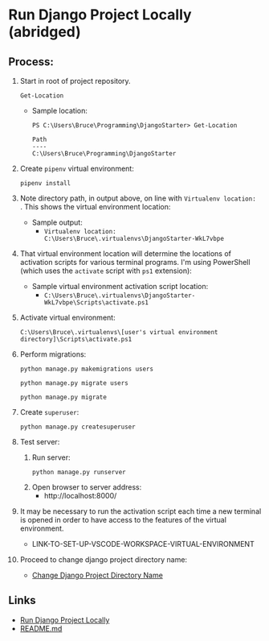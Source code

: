 # Run Django Project Locally (abridged)

## Process:

1. Start in root of project repository.
    ```
    Get-Location
    ```
    * Sample location:
        ```
        PS C:\Users\Bruce\Programming\DjangoStarter> Get-Location

        Path
        ----
        C:\Users\Bruce\Programming\DjangoStarter
        ```


1. Create `pipenv` virtual environment:
    ```
    pipenv install
    ```

1. Note directory path, in output above, on line with `Virtualenv location: `. This shows the virtual environment location:
    * Sample output:
        * `Virtualenv location: C:\Users\Bruce\.virtualenvs\DjangoStarter-WkL7vbpe`

1. That virtual environment location will determine the locations of activation scripts for various terminal programs. I'm using PowerShell (which uses the `activate` script with `ps1` extension):
    * Sample virtual environment activation script location:
        * `C:\Users\Bruce\.virtualenvs\DjangoStarter-WkL7vbpe\Scripts\activate.ps1`

1. Activate virtual environment:
    ```
    C:\Users\Bruce\.virtualenvs\[user's virtual environment directory]\Scripts\activate.ps1
    ```

1. Perform migrations:
    ```
    python manage.py makemigrations users
    ```
    ```
    python manage.py migrate users
    ```
    ```
    python manage.py migrate
    ```

1. Create `superuser`:
    ```
    python manage.py createsuperuser
    ```

1. Test server:
    1. Run server:
        ```
        python manage.py runserver
        ```
    1. Open browser to server address:
        * http://localhost:8000/

1. It may be necessary to run the activation script each time a new terminal is opened in order to have access to the features of the virtual environment.
    * LINK-TO-SET-UP-VSCODE-WORKSPACE-VIRTUAL-ENVIRONMENT

1. Proceed to change django project directory name:
    * [Change Django Project Directory Name](change_django_project_directory_name.md)

## Links
* [Run Django Project Locally](run_django_project_locally.md)
* [README.md](../README.md)
